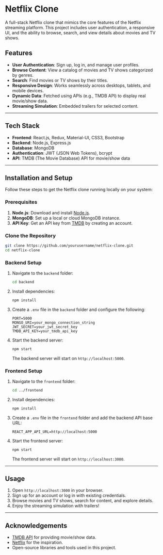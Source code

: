 # Netflix Clone

A full-stack Netflix clone that mimics the core features of the Netflix streaming platform. This project includes user authentication, a responsive UI, and the ability to browse, search, and view details about movies and TV shows.

## Features

- **User Authentication**: Sign up, log in, and manage user profiles.
- **Browse Content**: View a catalog of movies and TV shows categorized by genres.
- **Search**: Find movies or TV shows by their titles.
- **Responsive Design**: Works seamlessly across desktops, tablets, and mobile devices.
- **Dynamic Data**: Fetched using APIs (e.g., TMDB API) to display real movie/show data.
- **Streaming Simulation**: Embedded trailers for selected content.

---

## Tech Stack

- **Frontend**: React.js, Redux, Material-UI, CSS3, Bootstrap
- **Backend**: Node.js, Express.js
- **Database**: MongoDB
- **Authentication**: JWT (JSON Web Tokens), bcrypt
- **API**: TMDB (The Movie Database) API for movie/show data

---

## Installation and Setup

Follow these steps to get the Netflix clone running locally on your system:

### Prerequisites

1. **Node.js**: Download and install [Node.js](https://nodejs.org/).
2. **MongoDB**: Set up a local or cloud MongoDB instance.
3. **API Key**: Get an API key from [TMDB](https://www.themoviedb.org/documentation/api) by creating an account.

### Clone the Repository

```bash
git clone https://github.com/yourusername/netflix-clone.git
cd netflix-clone
```

### Backend Setup

1. Navigate to the `backend` folder:
   ```bash
   cd backend
   ```
2. Install dependencies:
   ```bash
   npm install
   ```
3. Create a `.env` file in the `backend` folder and configure the following:
   ```env
   PORT=5000
   MONGO_URI=your_mongo_connection_string
   JWT_SECRET=your_jwt_secret_key
   TMDB_API_KEY=your_tmdb_api_key
   ```
4. Start the backend server:
   ```bash
   npm start
   ```
   The backend server will start on `http://localhost:5000`.

### Frontend Setup

1. Navigate to the `frontend` folder:
   ```bash
   cd ../frontend
   ```
2. Install dependencies:
   ```bash
   npm install
   ```
3. Create a `.env` file in the `frontend` folder and add the backend API base URL:
   ```env
   REACT_APP_API_URL=http://localhost:5000
   ```
4. Start the frontend server:
   ```bash
   npm start
   ```
   The frontend server will start on `http://localhost:3000`.

---

## Usage

1. Open `http://localhost:3000` in your browser.
2. Sign up for an account or log in with existing credentials.
3. Browse movies and TV shows, search for content, and explore details.
4. Enjoy the streaming simulation with trailers!

---

## Acknowledgements

- [TMDB API](https://www.themoviedb.org/documentation/api) for providing movie/show data.
- [Netflix](https://www.netflix.com) for the inspiration.
- Open-source libraries and tools used in this project.

